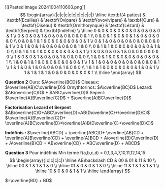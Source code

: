 
![[Pasted image 20241004110603.png]]
$$
\begin{array}{|c|c|c|c|c|c|c|c|c|}
\hline
\textbf{4 pattes} & \textbf{Ecailles} & \textbf{Ovipare} & \textbf{ovovivipare} & \textbf{Ours} & \textbf{Oiseau} & \textbf{Ornithorynque} & \textbf{Lézard} & \textbf{Serpent} & \textbf{Indéfini} \\
\hline
0 & 0 & 0 & 0 & 0 & 0 & 0 & 0 & 0 & 1 \\
0 & 0 & 0 & 1 & 0 & 0 & 0 & 0 & 0 & 1 \\
0 & 0 & 1 & 0 & 0 & 1 & 0 & 0 & 0 & 0 \\
0 & 0 & 1 & 1 & 0 & 0 & 0 & 0 & 0 & 1 \\
0 & 1 & 0 & 0 & 0 & 0 & 0 & 0 & 0 & 1 \\
0 & 1 & 0 & 1 & 0 & 0 & 0 & 0 & 1 & 0 \\
0 & 1 & 1 & 0 & 0 & 0 & 0 & 0 & 1 & 0 \\
0 & 1 & 1 & 1 & 0 & 0 & 0 & 0 & 0 & 1 \\
1 & 0 & 0 & 0 & 1 & 0 & 0 & 0 & 0 & 0 \\
1 & 0 & 0 & 1 & 0 & 0 & 1 & 0 & 0 & 0 \\
1 & 0 & 1 & 0 & 0 & 0 & 0 & 0 & 0 & 1 \\
1 & 0 & 1 & 1 & 0 & 0 & 0 & 0 & 0 & 1 \\
1 & 1 & 0 & 0 & 0 & 0 & 0 & 0 & 0 & 1 \\
1 & 1 & 0 & 1 & 0 & 0 & 0 & 1 & 0 & 0 \\
1 & 1 & 1 & 0 & 0 & 0 & 0 & 1 & 0 & 1 \\
1 & 1 & 1 & 1 & 0 & 0 & 0 & 0 & 0 & 1 \\
\hline
\end{array}
$$


**Question 2**
Ours: $A\overline{BCD}$
Oiseaux: $\overline{AB}C\overline{D}$
Ornythtorincs: $A\overline{BC}D$
Lezard: $AB\overline{C}D$ + $ABC\overline{D}$
Sepent: $\overline{A}B\overline{C}D$ + $\overline{A}BC\overline{D}$

**Factorisation Lezard et Serpent**
$AB\overline{C}D+ABC\overline{D}=AB(D\overline{C}+\overline{D}C)$
$\overline{A}B\overline{C}D+ \overline{A}BC\overline{D}=\overline{A}B(D\overline{C}+\overline{D}C)$


**Indéfinis :**
$\overline{ABCD} + \overline{ABC}D+ \overline{AB}CD + \overline{A}B\overline{CD} + \overline{A}BCD + A\overline{B}C\overline{D} + A\overline{B}CD + AB\overline{CD} + ABC\overline{D} + ABCD$

**Question 3**
Pour indéfinis
Min terme f(a,b,c,d) = 0,1,3,4,7,10,11,12,14,15
$$
\begin{array}{|c|c|c|c|}
\hline
AB\backslash CD & 00 & 01 & 11 & 10 \\
\hline
00 & 1 & 1 & 1 & 0 \\
\hline
01 & 0 & 0 & 1 & 0 \\
\hline
11 & 1 & 1 & 1 & 1 \\
\hline
10 & 0 & 0 & 1 & 1 \\
\hline
\end{array}
$$


$=\overline{BD} + BD$


